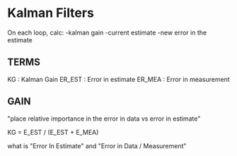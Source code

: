 

# Kalman Filters

On each loop, calc:
-kalman gain
-current estimate
-new error in the estimate

## TERMS

KG : Kalman Gain
ER_EST : Error in estimate
ER_MEA : Error in measurement


## GAIN
"place relative importance in the error in data vs error in estimate"

KG = E_EST / (E_EST + E_MEA)


what is "Error In Estimate" and "Error in Data / Measurement"


